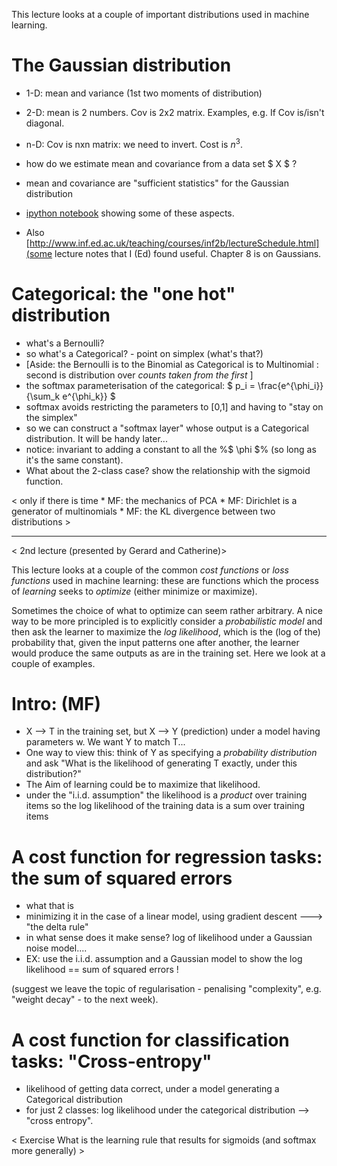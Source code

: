 This lecture looks at a couple of important distributions used in machine learning.

# The Gaussian distribution

 * 1-D: mean and variance (1st two moments of distribution)
 * 2-D: mean is 2 numbers. Cov is 2x2 matrix. Examples, e.g. If Cov is/isn't diagonal.
 * n-D: Cov is nxn matrix: we need to invert. Cost is $n^3$.
 * how do we estimate mean and covariance from a data set $ X $ ?
 * mean and covariance are "sufficient statistics" for the Gaussian distribution

 * [ipython notebook](https://github.com/garibaldu/comp421/blob/master/notebooks/Gaussian.ipynb) showing some of these aspects.
 * Also [http://www.inf.ed.ac.uk/teaching/courses/inf2b/lectureSchedule.html](some lecture notes that I (Ed) found useful. Chapter 8 is on Gaussians.

# Categorical: the "one hot" distribution

 * what's a Bernoulli?
 * so what's a Categorical? - point on simplex (what's that?)
 * [Aside: the Bernoulli is to the Binomial as Categorical is to Multinomial : second is distribution over _counts taken from the first_ ]
 * the softmax parameterisation of the categorical: $ p_i = \frac{e^{\phi_i}}{\sum_k e^{\phi_k}} $
 * softmax avoids restricting the parameters to [0,1] and having to "stay on the simplex"
 * so we can construct a "softmax layer" whose output is a Categorical distribution. It will be handy later...
 * notice: invariant to adding a constant to all the %$ \phi $% (so long as it's the same constant).
 * What about the 2-class case? show the relationship with the sigmoid function.

< only if there is time * MF: the mechanics of PCA * MF: Dirichlet is a generator of multinomials * MF: the KL divergence between two distributions >
 
***

< 2nd lecture (presented by Gerard and Catherine)>

This lecture looks at a couple of the common _cost functions_ or _loss functions_ used in machine learning: these are functions which the process of _learning_ seeks to _optimize_ (either minimize or maximize).

Sometimes the choice of what to optimize can seem rather arbitrary. A nice way to be more principled is to explicitly consider a _probabilistic model_ and then ask the learner to maximize the _log likelihood_, which is the (log of the) probability that, given the input patterns one after another, the learner would produce the same outputs as are in the training set. Here we look at a couple of examples.



# Intro: (MF)
 * X --> T in the training set, but X --> Y (prediction) under a model having parameters w. We want Y to match T...
 * One way to view this: think of Y as specifying a _probability distribution_ and ask "What is the likelihood of generating T exactly, under this distribution?"
  * The Aim of learning could be to maximize that likelihood.
  * under the "i.i.d. assumption" the likelihood is a _product_ over training items so the log likelihood of the training data is a sum over training items


# A cost function for regression tasks: the sum of squared errors

   * what that is
   * minimizing it in the case of a linear model, using gradient descent ---> "the delta rule" 
   * in what sense does it make sense? log of likelihood under a Gaussian noise model....
   * EX: use the i.i.d. assumption and a Gaussian model to show the log likelihood == sum of squared errors ! 

(suggest we leave the topic of regularisation - penalising "complexity", e.g. "weight decay" - to the next week).


# A cost function for classification tasks: "Cross-entropy"
 * likelihood of getting data correct, under a model generating a Categorical distribution
 * for just 2 classes: log likelihood under the categorical distribution --> "cross entropy".
 
< Exercise What is the learning rule that results for sigmoids (and softmax more generally) >
 
